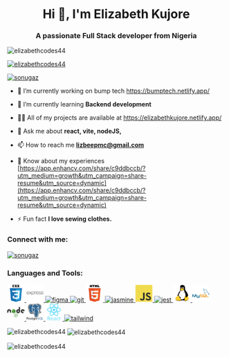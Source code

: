 <h1 align="center">Hi 👋, I'm Elizabeth Kujore</h1>
<h3 align="center">A passionate Full Stack developer from Nigeria</h3>

<p align="left"> <img src="https://komarev.com/ghpvc/?username=elizabethcodes44&label=Profile%20views&color=0e75b6&style=flat" alt="elizabethcodes44" /> </p>

<p align="left"> <a href="https://github.com/ryo-ma/github-profile-trophy"><img src="https://github-profile-trophy.vercel.app/?username=elizabethcodes44" alt="elizabethcodes44" /></a> </p>

<p align="left"> <a href="https://twitter.com/sonugaz" target="blank"><img src="https://img.shields.io/twitter/follow/sonugaz?logo=twitter&style=for-the-badge" alt="sonugaz" /></a> </p>

- 🔭 I’m currently working on bump tech https://bumptech.netlify.app/

- 🌱 I’m currently learning **Backend development**

- 👨‍💻 All of my projects are available at https://elizabethkujore.netlify.app/

- 💬 Ask me about **react, vite, nodeJS,**

- 📫 How to reach me **lizbeepmc@gmail.com**

- 📄 Know about my experiences [https://app.enhancv.com/share/c9ddbccb/?utm_medium=growth&utm_campaign=share-resume&utm_source=dynamic](https://app.enhancv.com/share/c9ddbccb/?utm_medium=growth&utm_campaign=share-resume&utm_source=dynamic)

- ⚡ Fun fact **I love sewing clothes.**

<h3 align="left">Connect with me:</h3>
<p align="left">
<a href="https://twitter.com/sonugaz" target="blank"><img align="center" src="https://raw.githubusercontent.com/rahuldkjain/github-profile-readme-generator/master/src/images/icons/Social/twitter.svg" alt="sonugaz" height="30" width="40" /></a>
</p>

<h3 align="left">Languages and Tools:</h3>
<p align="left"> <a href="https://www.w3schools.com/css/" target="_blank" rel="noreferrer"> <img src="https://raw.githubusercontent.com/devicons/devicon/master/icons/css3/css3-original-wordmark.svg" alt="css3" width="40" height="40"/> </a> <a href="https://expressjs.com" target="_blank" rel="noreferrer"> <img src="https://raw.githubusercontent.com/devicons/devicon/master/icons/express/express-original-wordmark.svg" alt="express" width="40" height="40"/> </a> <a href="https://www.figma.com/" target="_blank" rel="noreferrer"> <img src="https://www.vectorlogo.zone/logos/figma/figma-icon.svg" alt="figma" width="40" height="40"/> </a> <a href="https://git-scm.com/" target="_blank" rel="noreferrer"> <img src="https://www.vectorlogo.zone/logos/git-scm/git-scm-icon.svg" alt="git" width="40" height="40"/> </a> <a href="https://www.w3.org/html/" target="_blank" rel="noreferrer"> <img src="https://raw.githubusercontent.com/devicons/devicon/master/icons/html5/html5-original-wordmark.svg" alt="html5" width="40" height="40"/> </a> <a href="https://jasmine.github.io/" target="_blank" rel="noreferrer"> <img src="https://www.vectorlogo.zone/logos/jasmine/jasmine-icon.svg" alt="jasmine" width="40" height="40"/> </a> <a href="https://developer.mozilla.org/en-US/docs/Web/JavaScript" target="_blank" rel="noreferrer"> <img src="https://raw.githubusercontent.com/devicons/devicon/master/icons/javascript/javascript-original.svg" alt="javascript" width="40" height="40"/> </a> <a href="https://jestjs.io" target="_blank" rel="noreferrer"> <img src="https://www.vectorlogo.zone/logos/jestjsio/jestjsio-icon.svg" alt="jest" width="40" height="40"/> </a> <a href="https://www.linux.org/" target="_blank" rel="noreferrer"> <img src="https://raw.githubusercontent.com/devicons/devicon/master/icons/linux/linux-original.svg" alt="linux" width="40" height="40"/> </a> <a href="https://www.mysql.com/" target="_blank" rel="noreferrer"> <img src="https://raw.githubusercontent.com/devicons/devicon/master/icons/mysql/mysql-original-wordmark.svg" alt="mysql" width="40" height="40"/> </a> <a href="https://nodejs.org" target="_blank" rel="noreferrer"> <img src="https://raw.githubusercontent.com/devicons/devicon/master/icons/nodejs/nodejs-original-wordmark.svg" alt="nodejs" width="40" height="40"/> </a> <a href="https://www.postgresql.org" target="_blank" rel="noreferrer"> <img src="https://raw.githubusercontent.com/devicons/devicon/master/icons/postgresql/postgresql-original-wordmark.svg" alt="postgresql" width="40" height="40"/> </a> <a href="https://reactjs.org/" target="_blank" rel="noreferrer"> <img src="https://raw.githubusercontent.com/devicons/devicon/master/icons/react/react-original-wordmark.svg" alt="react" width="40" height="40"/> </a> <a href="https://tailwindcss.com/" target="_blank" rel="noreferrer"> <img src="https://www.vectorlogo.zone/logos/tailwindcss/tailwindcss-icon.svg" alt="tailwind" width="40" height="40"/> </a> </p>

<p><img align="left" src="https://github-readme-stats.vercel.app/api/top-langs?username=elizabethcodes44&show_icons=true&locale=en&layout=compact" alt="elizabethcodes44" /></p>

<p>&nbsp;<img align="center" src="https://github-readme-stats.vercel.app/api?username=elizabethcodes44&show_icons=true&locale=en" alt="elizabethcodes44" /></p>

<p><img align="center" src="https://github-readme-streak-stats.herokuapp.com/?user=elizabethcodes44&" alt="elizabethcodes44" /></p>

